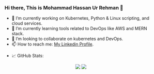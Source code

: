 ### Hi there, This is Mohammad Hassan Ur Rehman 👋


- 🔭 I’m currently working on Kubernetes, Python & Linux scripting, and cloud services.
- 🌱 I’m currently learning tools related to DevOps like AWS and MERN stack.
- 👯 I’m looking to collaborate on kubernetes and DevOps.
- 📫 How to reach me: <a href="https://www.linkedin.com/in/mhassaankhokhar/">My Linkedin Profile</a>.
<!-- - ⚡ Fun fact:  -->
- 📈 GitHub Stats:
<p align="center">
<img src='https://github-readme-stats.vercel.app/api?username=mhassaankhokhar&show_icons=true&theme=onedark' height:'50'>
<img src='https://github-readme-stats.vercel.app/api/top-langs/?username=mhassaankhokhar&theme=onedark'>
</p>
